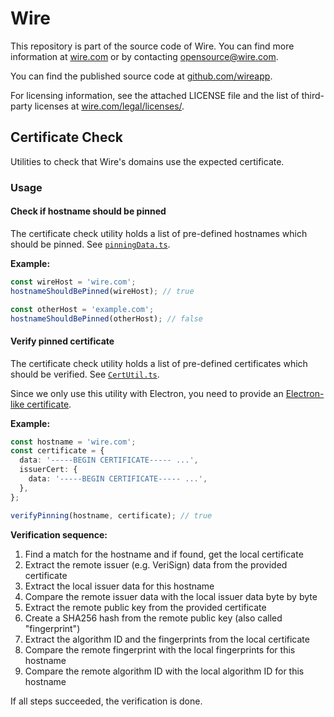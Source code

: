 # Wire

This repository is part of the source code of Wire. You can find more information at [wire.com](https://wire.com) or by contacting opensource@wire.com.

You can find the published source code at [github.com/wireapp](https://github.com/wireapp).

For licensing information, see the attached LICENSE file and the list of third-party licenses at [wire.com/legal/licenses/](https://wire.com/legal/licenses/).

## Certificate Check

Utilities to check that Wire's domains use the expected certificate.

### Usage

#### Check if hostname should be pinned

The certificate check utility holds a list of pre-defined hostnames which should be pinned. See [`pinningData.ts`](./src/pinningData.ts).

**Example:**

```ts
const wireHost = 'wire.com';
hostnameShouldBePinned(wireHost); // true

const otherHost = 'example.com';
hostnameShouldBePinned(otherHost); // false
```

#### Verify pinned certificate

The certificate check utility holds a list of pre-defined certificates which should be verified. See [`CertUtil.ts`](./src/CertUtil.ts).

Since we only use this utility with Electron, you need to provide an [Electron-like certificate](https://github.com/electron/electron/blob/ced2e8779fb4e4a50f7fb39b4845e4ae7a396234/docs/api/structures/certificate.md).

**Example:**

```ts
const hostname = 'wire.com';
const certificate = {
  data: '-----BEGIN CERTIFICATE----- ...',
  issuerCert: {
    data: '-----BEGIN CERTIFICATE----- ...',
  },
};

verifyPinning(hostname, certificate); // true
```

**Verification sequence:**

1. Find a match for the hostname and if found, get the local certificate
1. Extract the remote issuer (e.g. VeriSign) data from the provided certificate
1. Extract the local issuer data for this hostname
1. Compare the remote issuer data with the local issuer data byte by byte
1. Extract the remote public key from the provided certificate
1. Create a SHA256 hash from the remote public key (also called "fingerprint")
1. Extract the algorithm ID and the fingerprints from the local certificate
1. Compare the remote fingerprint with the local fingerprints for this hostname
1. Compare the remote algorithm ID with the local algorithm ID for this hostname

If all steps succeeded, the verification is done.
